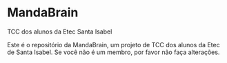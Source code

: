 # MandaBrain
TCC dos alunos da Etec Santa Isabel

Este é o repositório da MandaBrain, um projeto de TCC dos alunos da Etec de Santa Isabel. Se você não é um membro, por favor não faça alterações.
